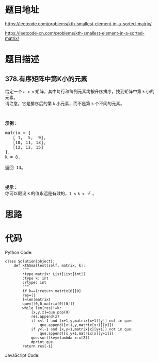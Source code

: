 # 题目地址
https://leetcode.com/problems/kth-smallest-element-in-a-sorted-matrix/

https://leetcode-cn.com/problems/kth-smallest-element-in-a-sorted-matrix/
# 题目描述
## 378.有序矩阵中第K小的元素
<p>给定一个&nbsp;<em><code>n x n</code>&nbsp;</em>矩阵，其中每行和每列元素均按升序排序，找到矩阵中第 <code>k</code> 小的元素。<br>
请注意，它是排序后的第 <code>k</code> 小元素，而不是第 <code>k</code> 个不同的元素。</p>

<p>&nbsp;</p>

<p><strong>示例：</strong></p>

<pre>matrix = [
   [ 1,  5,  9],
   [10, 11, 13],
   [12, 13, 15]
],
k = 8,

返回 13。
</pre>

<p>&nbsp;</p>

<p><strong>提示：</strong><br>
你可以假设 k 的值永远是有效的，<code>1 &le; k &le; n<sup>2&nbsp;</sup></code>。</p>

# 思路

# 代码
Python Code:

```
class Solution(object):
    def kthSmallest(self, matrix, k):
        """
        :type matrix: List[List[int]]
        :type k: int
        :rtype: int
        """
        if k==1:return matrix[0][0]
        res=[]
        l=len(matrix)
        que=[[0,0,matrix[0][0]]]
        while len(res)!=k:
            [x,y,z]=que.pop(0)
            res.append(z)
            if x<l-1 and [x+1,y,matrix[x+1][y]] not in que:
                que.append([x+1,y,matrix[x+1][y]])
            if y<l-1 and [x,y+1,matrix[x][y+1]] not in que:
                que.append([x,y+1,matrix[x][y+1]])
            que.sort(key=lambda x:x[2])
            #print que
        return res[-1]    
```
JavaScript Code:

```

```
